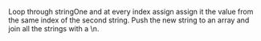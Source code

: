 Loop through stringOne and at every index assign assign it the value from the same index of the second string. Push the new string to an array and join all the strings with a \n.
